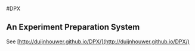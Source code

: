 #DPX
## **An Experiment Preparation System**
See [http://duijnhouwer.github.io/DPX/](http://duijnhouwer.github.io/DPX/)
